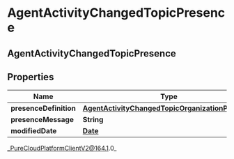 # AgentActivityChangedTopicPresence

## AgentActivityChangedTopicPresence

## Properties

|Name | Type | Description | Notes|
|------------ | ------------- | ------------- | -------------|
| **presenceDefinition** | [**AgentActivityChangedTopicOrganizationPresence**](AgentActivityChangedTopicOrganizationPresence) |  | [optional] |
| **presenceMessage** | **String** |  | [optional] |
| **modifiedDate** | [**Date**](Date) |  | [optional] |



_PureCloudPlatformClientV2@164.1.0_
